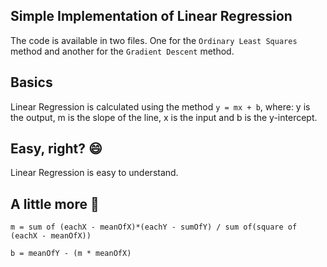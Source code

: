 ## Simple Implementation of Linear Regression
The code is available in two files. 
One for the `Ordinary Least Squares` method and another for the `Gradient Descent` method.

## Basics
Linear Regression is calculated using the method `y = mx + b`,
where: y is the output, m is the slope of the line, x is the input and b is the y-intercept.

## Easy, right? :smile:
Linear Regression is easy to understand. 

## A little more :rocket:
`m = sum of (eachX - meanOfX)*(eachY - sumOfY) / sum of(square of (eachX - meanOfX))`

`b = meanOfY - (m * meanOfX)`

